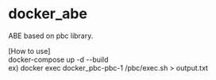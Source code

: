 # docker_abe
ABE based on pbc library.

[How to use] \
docker-compose up -d --build \
ex) docker exec docker_pbc-pbc-1 /pbc/exec.sh > output.txt

